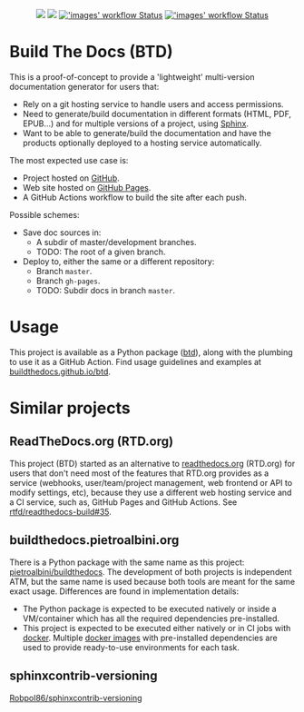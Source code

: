 <p align="center">
  <!--
  -->
  <a title="Site" href="https://buildthedocs.github.io/btd"><img src="https://img.shields.io/website.svg?label=buildthedocs.github.io%2Fbtd&longCache=true&style=flat-square&url=http%3A%2F%2Fbuildthedocs.github.io%2Fbtd%2Findex.html&logo=GitHub"></a><!--
  -->
  <a title="Join the chat at gitter.im/buildthedocs/community" href="https://gitter.im/buildthedocs/community"><img src="https://img.shields.io/badge/chat-on%20gitter-4db797.svg?longCache=true&style=flat-square&logo=gitter&logoColor=e8ecef"></a><!--
  -->
  <a title="'images' workflow Status" href="https://github.com/buildthedocs/btd/actions?query=workflow%3Aimages"><img alt="'images' workflow Status" src="https://img.shields.io/github/workflow/status/buildthedocs/btd/images/master?longCache=true&style=flat-square&logo=Github%20Actions&logoColor=e8ecef&label=imgs"></a><!--
  -->
  <a title="'test' workflow Status" href="https://github.com/buildthedocs/btd/actions?query=workflow%3Atest"><img alt="'images' workflow Status" src="https://img.shields.io/github/workflow/status/buildthedocs/btd/test/master?longCache=true&style=flat-square&logo=Github%20Actions&logoColor=e8ecef&label=test"></a><!--
  -->
</p>

# Build The Docs (BTD)

This is a proof-of-concept to provide a 'lightweight' multi-version documentation generator for users that:

- Rely on a git hosting service to handle users and access permissions.
- Need to generate/build documentation in different formats (HTML, PDF, EPUB...) and for multiple versions of a project, using [Sphinx](http://www.sphinx-doc.org).
- Want to be able to generate/build the documentation and have the products optionally deployed to a hosting service automatically.

The most expected use case is:

- Project hosted on [GitHub](https://github.com).
- Web site hosted on [GitHub Pages](https://pages.github.com/).
- A GitHub Actions workflow to build the site after each push.

Possible schemes:

- Save doc sources in:
  - A subdir of master/development branches.
  - TODO: The root of a given branch.
- Deploy to, either the same or a different repository:
  - Branch `master`.
  - Branch `gh-pages`.
  - TODO: Subdir docs in branch `master`.

# Usage

This project is available as a Python package ([btd](btd)), along with the plumbing to use it as a GitHub Action.
Find usage guidelines and examples at [buildthedocs.github.io/btd](https://buildthedocs.github.io/btd).

# Similar projects

## ReadTheDocs.org (RTD.org)

This project (BTD) started as an alternative to [readthedocs.org](https://readthedocs.org/) (RTD.org) for users that don't
need most of the features that RTD.org provides as a service (webhooks, user/team/project management, web frontend or
API to modify settings, etc), because they use a different web hosting service and a CI service, such as, GitHub Pages
and GitHub Actions. See [rtfd/readthedocs-build#35](https://github.com/rtfd/readthedocs-build/issues/35).

## buildthedocs.pietroalbini.org

There is a Python package with the same name as this project:
[pietroalbini/buildthedocs](https://github.com/pietroalbini/buildthedocs). The development of both projects is
independent ATM, but the same name is used because both tools are meant for the same exact usage. Differences are found
in implementation details:

- The Python package is expected to be executed natively or inside a VM/container which has all the required
dependencies pre-installed.
- This project is expected to be executed either natively or in CI jobs with [docker](https://www.docker.com/). Multiple
[docker images](https://hub.docker.com/u/btdi/) with pre-installed dependencies are used to provide ready-to-use
environments for each task.

## sphinxcontrib-versioning

[Robpol86/sphinxcontrib-versioning](https://github.com/Robpol86/sphinxcontrib-versioning)

